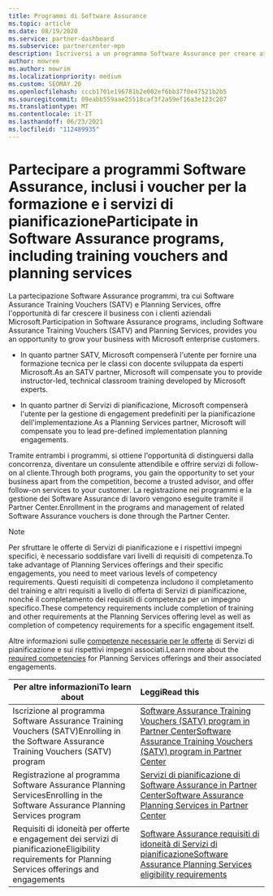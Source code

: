 ```yaml
---
title: Programmi di Software Assurance
ms.topic: article
ms.date: 08/19/2020
ms.service: partner-dashboard
ms.subservice: partnercenter-mpn
description: Iscriversi a un programma Software Assurance per creare attività aziendali e ottenere un compenso per la formazione e la pianificazione per i clienti aziendali.
author: mowree
ms.author: mowrim
ms.localizationpriority: medium
ms.custom: SEOMAY.20
ms.openlocfilehash: cccb1701e196781b2e002ef6bb37f0e47521b2b5
ms.sourcegitcommit: 09eabb559aae25518caf3f2a59ef16a3e123c207
ms.translationtype: MT
ms.contentlocale: it-IT
ms.lasthandoff: 06/23/2021
ms.locfileid: "112489935"
---
```

# <a name="participate-in-software-assurance-programs-including-training-vouchers-and-planning-services"></a><span data-ttu-id="9f207-103">Partecipare a programmi Software Assurance, inclusi i voucher per la formazione e i servizi di pianificazione</span><span class="sxs-lookup"><span data-stu-id="9f207-103">Participate in Software Assurance programs, including training vouchers and planning services</span></span>

<span data-ttu-id="9f207-104">La partecipazione Software Assurance programmi, tra cui Software Assurance Training Vouchers (SATV) e Planning Services, offre l'opportunità di far crescere il business con i clienti aziendali Microsoft.</span><span class="sxs-lookup"><span data-stu-id="9f207-104">Participation in Software Assurance programs, including Software Assurance Training Vouchers (SATV) and Planning Services, provides you an opportunity to grow your business with Microsoft enterprise customers.</span></span> 

- <span data-ttu-id="9f207-105">In quanto partner SATV, Microsoft compenserà l'utente per fornire una formazione tecnica per le classi con docente sviluppata da esperti Microsoft.</span><span class="sxs-lookup"><span data-stu-id="9f207-105">As an SATV partner, Microsoft will compensate you to provide instructor-led, technical classroom training developed by Microsoft experts.</span></span> 

- <span data-ttu-id="9f207-106">In quanto partner di Servizi di pianificazione, Microsoft compenserà l'utente per la gestione di engagement predefiniti per la pianificazione dell'implementazione.</span><span class="sxs-lookup"><span data-stu-id="9f207-106">As a Planning Services partner, Microsoft will compensate you to lead pre-defined implementation planning engagements.</span></span> 

<span data-ttu-id="9f207-107">Tramite entrambi i programmi, si ottiene l'opportunità di distinguersi dalla concorrenza, diventare un consulente attendibile e offrire servizi di follow-on al cliente.</span><span class="sxs-lookup"><span data-stu-id="9f207-107">Through both programs, you gain the opportunity to set your business apart from the competition, become a trusted advisor, and offer follow-on services to your customer.</span></span> <span data-ttu-id="9f207-108">La registrazione nei programmi e la gestione dei Software Assurance di lavoro vengono eseguite tramite il Partner Center.</span><span class="sxs-lookup"><span data-stu-id="9f207-108">Enrollment in the programs and management of related Software Assurance vouchers is done through the Partner Center.</span></span>

> [!NOTE]
> <span data-ttu-id="9f207-109">Per sfruttare le offerte di Servizi di pianificazione e i rispettivi impegni specifici, è necessario soddisfare vari livelli di requisiti di competenza.</span><span class="sxs-lookup"><span data-stu-id="9f207-109">To take advantage of Planning Services offerings and their specific engagements, you need to meet various levels of competency requirements.</span></span> <span data-ttu-id="9f207-110">Questi requisiti di competenza includono il completamento del training e altri requisiti a livello di offerta di Servizi di pianificazione, nonché il completamento dei requisiti di competenza per un impegno specifico.</span><span class="sxs-lookup"><span data-stu-id="9f207-110">These competency requirements include completion of training and other requirements at the Planning Services offering level as well as completion of competency requirements for a specific engagement itself.</span></span>  
>
> <span data-ttu-id="9f207-111">Altre informazioni sulle [competenze necessarie per le offerte](software-assurance-dps-requirements.md) di Servizi di pianificazione e sui rispettivi impegni associati.</span><span class="sxs-lookup"><span data-stu-id="9f207-111">Learn more about the [required competencies](software-assurance-dps-requirements.md) for Planning Services offerings and their associated engagements.</span></span>


|<span data-ttu-id="9f207-112">**Per altre informazioni**</span><span class="sxs-lookup"><span data-stu-id="9f207-112">**To learn about**</span></span>   |<span data-ttu-id="9f207-113">**Leggi**</span><span class="sxs-lookup"><span data-stu-id="9f207-113">**Read this**</span></span>   |
|--------------------------|:------------------|
|<span data-ttu-id="9f207-114">Iscrizione al programma Software Assurance Training Vouchers (SATV)</span><span class="sxs-lookup"><span data-stu-id="9f207-114">Enrolling in the Software Assurance Training Vouchers (SATV) program</span></span>  | [<span data-ttu-id="9f207-115">Software Assurance Training Vouchers (SATV) program in Partner Center</span><span class="sxs-lookup"><span data-stu-id="9f207-115">Software Assurance Training Vouchers (SATV) program in Partner Center</span></span>](software-assurance-satv.md)|
|<span data-ttu-id="9f207-116">Registrazione al programma Software Assurance Planning Services</span><span class="sxs-lookup"><span data-stu-id="9f207-116">Enrolling in the Software Assurance Planning Services program</span></span> | [<span data-ttu-id="9f207-117">Servizi di pianificazione di Software Assurance in Partner Center</span><span class="sxs-lookup"><span data-stu-id="9f207-117">Software Assurance Planning Services in Partner Center</span></span>](software-assurance-dps.md) |
|<span data-ttu-id="9f207-118">Requisiti di idoneità per offerte e engagement dei servizi di pianificazione</span><span class="sxs-lookup"><span data-stu-id="9f207-118">Eligibility requirements for Planning Services offerings and engagements</span></span>  | [<span data-ttu-id="9f207-119">Software Assurance requisiti di idoneità di Servizi di pianificazione</span><span class="sxs-lookup"><span data-stu-id="9f207-119">Software Assurance Planning Services eligibility requirements</span></span>](software-assurance-dps-requirements.md)  |